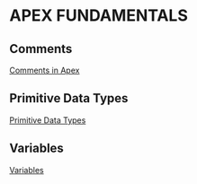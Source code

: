 # APEX FUNDAMENTALS

## Comments
[Comments in Apex](https://developer.salesforce.com/docs/atlas.en-us.apexcode.meta/apexcode/langCon_apex_expressions_comments.htm)

## Primitive Data Types
[Primitive Data Types](https://developer.salesforce.com/docs/atlas.en-us.apexcode.meta/apexcode/langCon_apex_primitives.htm)

## Variables
[Variables](https://developer.salesforce.com/docs/atlas.en-us.apexcode.meta/apexcode/langCon_apex_variables.htm)